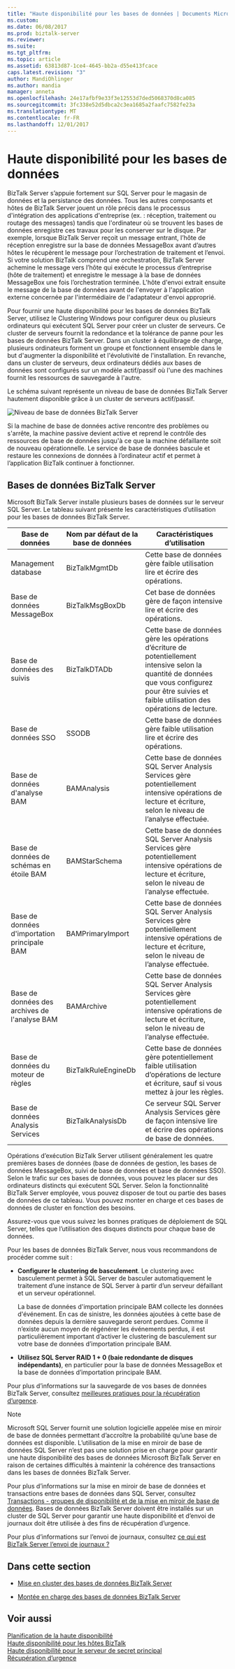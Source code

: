 ```yaml
---
title: "Haute disponibilité pour les bases de données | Documents Microsoft"
ms.custom: 
ms.date: 06/08/2017
ms.prod: biztalk-server
ms.reviewer: 
ms.suite: 
ms.tgt_pltfrm: 
ms.topic: article
ms.assetid: 63813d87-1ce4-4645-bb2a-d55e413fcace
caps.latest.revision: "3"
author: MandiOhlinger
ms.author: mandia
manager: anneta
ms.openlocfilehash: 24e17afbf9e33f3e12553d7ded5068370d8ca085
ms.sourcegitcommit: 3fc338e52d5dbca2c3ea1685a2faafc7582fe23a
ms.translationtype: MT
ms.contentlocale: fr-FR
ms.lasthandoff: 12/01/2017
---
```

# <a name="high-availability-for-databases"></a>Haute disponibilité pour les bases de données
BizTalk Server s’appuie fortement sur SQL Server pour le magasin de données et la persistance des données. Tous les autres composants et hôtes de BizTalk Server jouent un rôle précis dans le processus d'intégration des applications d'entreprise (ex. : réception, traitement ou routage des messages) tandis que l'ordinateur où se trouvent les bases de données enregistre ces travaux pour les conserver sur le disque. Par exemple, lorsque BizTalk Server reçoit un message entrant, l’hôte de réception enregistre sur la base de données MessageBox avant d’autres hôtes le récupèrent le message pour l’orchestration de traitement et l’envoi. Si votre solution BizTalk comprend une orchestration, BizTalk Server achemine le message vers l’hôte qui exécute le processus d’entreprise (hôte de traitement) et enregistre le message à la base de données MessageBox une fois l’orchestration terminée. L'hôte d'envoi extrait ensuite le message de la base de données avant de l'envoyer à l'application externe concernée par l'intermédiaire de l'adaptateur d'envoi approprié.  
  
 Pour fournir une haute disponibilité pour les bases de données BizTalk Server, utilisez le Clustering Windows pour configurer deux ou plusieurs ordinateurs qui exécutent SQL Server pour créer un cluster de serveurs. Ce cluster de serveurs fournit la redondance et la tolérance de panne pour les bases de données BizTalk Server. Dans un cluster à équilibrage de charge, plusieurs ordinateurs forment un groupe et fonctionnent ensemble dans le but d'augmenter la disponibilité et l'évolutivité de l'installation. En revanche, dans un cluster de serveurs, deux ordinateurs dédiés aux bases de données sont configurés sur un modèle actif/passif où l'une des machines fournit les ressources de sauvegarde à l'autre.  
  
 Le schéma suivant représente un niveau de base de données BizTalk Server hautement disponible grâce à un cluster de serveurs actif/passif.  
  
 ![Niveau de base de données BizTalk Server](../core/media/tdi-highava-sqlcluster.gif "TDI_HighAva_SQLCluster")  
  
 Si la machine de base de données active rencontre des problèmes ou s'arrête, la machine passive devient active et reprend le contrôle des ressources de base de données jusqu'à ce que la machine défaillante soit de nouveau opérationnelle. Le service de base de données bascule et restaure les connexions de données à l’ordinateur actif et permet à l’application BizTalk continuer à fonctionner.  
  
## <a name="biztalk-server-databases"></a>Bases de données BizTalk Server  
 Microsoft BizTalk Server installe plusieurs bases de données sur le serveur SQL Server. Le tableau suivant présente les caractéristiques d’utilisation pour les bases de données BizTalk Server.  
  
|Base de données|Nom par défaut de la base de données|Caractéristiques d’utilisation|  
|--------------|---------------------------|---------------------------|  
|Management database|BizTalkMgmtDb|Cette base de données gère faible utilisation lire et écrire des opérations.|  
|Base de données MessageBox|BizTalkMsgBoxDb|Cet base de données gère de façon intensive lire et écrire des opérations.|  
|Base de données des suivis|BizTalkDTADb|Cette base de données gère les opérations d’écriture de potentiellement intensive selon la quantité de données que vous configurez pour être suivies et faible utilisation des opérations de lecture.|  
|Base de données SSO|SSODB|Cette base de données gère faible utilisation lire et écrire des opérations.|  
|Base de données d'analyse BAM|BAMAnalysis|Cette base de données SQL Server Analysis Services gère potentiellement intensive opérations de lecture et écriture, selon le niveau de l’analyse effectuée.|  
|Base de données de schémas en étoile BAM|BAMStarSchema|Cette base de données SQL Server Analysis Services gère potentiellement intensive opérations de lecture et écriture, selon le niveau de l’analyse effectuée.|  
|Base de données d'importation principale BAM|BAMPrimaryImport|Cette base de données SQL Server Analysis Services gère potentiellement intensive opérations de lecture et écriture, selon le niveau de l’analyse effectuée.|  
|Base de données des archives de l'analyse BAM|BAMArchive|Cette base de données SQL Server Analysis Services gère potentiellement intensive opérations de lecture et écriture, selon le niveau de l’analyse effectuée.|  
|Base de données du moteur de règles|BizTalkRuleEngineDb|Cette base de données gère potentiellement faible utilisation d’opérations de lecture et écriture, sauf si vous mettez à jour les règles.|  
|Base de données Analysis Services|BizTalkAnalysisDb|Ce serveur SQL Server Analysis Services gère de façon intensive lire et écrire des opérations de base de données.|  
  
 Opérations d’exécution BizTalk Server utilisent généralement les quatre premières bases de données (base de données de gestion, les bases de données MessageBox, suivi de base de données et base de données SSO). Selon le trafic sur ces bases de données, vous pouvez les placer sur des ordinateurs distincts qui exécutent SQL Server. Selon la fonctionnalité BizTalk Server employée, vous pouvez disposer de tout ou partie des bases de données de ce tableau. Vous pouvez monter en charge et ces bases de données de cluster en fonction des besoins.  
  
 Assurez-vous que vous suivez les bonnes pratiques de déploiement de SQL Server, telles que l’utilisation des disques distincts pour chaque base de données.  
  
 Pour les bases de données BizTalk Server, nous vous recommandons de procéder comme suit :  
  
-   **Configurer le clustering de basculement**. Le clustering avec basculement permet à SQL Server de basculer automatiquement le traitement d’une instance de SQL Server à partir d’un serveur défaillant et un serveur opérationnel.  
  
     La base de données d'importation principale BAM collecte les données d'événement. En cas de sinistre, les données ajoutées à cette base de données depuis la dernière sauvegarde seront perdues. Comme il n’existe aucun moyen de régénérer les événements perdus, il est particulièrement important d’activer le clustering de basculement sur votre base de données d’importation principale BAM.  
  
-   **Utilisez SQL Server RAID 1 + 0 (baie redondante de disques indépendants)**, en particulier pour la base de données MessageBox et la base de données d’importation principale BAM.  
  
 Pour plus d’informations sur la sauvegarde de vos bases de données BizTalk Server, consultez [meilleures pratiques pour la récupération d’urgence](../technical-guides/best-practices-for-disaster-recovery.md).  
  
> [!NOTE]  
>  Microsoft SQL Server fournit une solution logicielle appelée mise en miroir de base de données permettant d’accroître la probabilité qu’une base de données est disponible. L’utilisation de la mise en miroir de base de données SQL Server n’est pas une solution prise en charge pour garantir une haute disponibilité des bases de données Microsoft BizTalk Server en raison de certaines difficultés à maintenir la cohérence des transactions dans les bases de données BizTalk Server.  
>   
>  Pour plus d’informations sur la mise en miroir de base de données et transactions entre bases de données dans SQL Server, consultez [Transactions - groupes de disponibilité et de la mise en miroir de base de données](https://docs.microsoft.com/sql/database-engine/availability-groups/windows/transactions-always-on-availability-and-database-mirroring). Bases de données BizTalk Server doivent être installés sur un cluster de SQL Server pour garantir une haute disponibilité et d’envoi de journaux doit être utilisée à des fins de récupération d’urgence.  
>   
>  Pour plus d’informations sur l’envoi de journaux, consultez [ce qui est BizTalk Server l’envoi de journaux ?](../technical-guides/what-is-biztalk-server-log-shipping.md)  
  
## <a name="in-this-section"></a>Dans cette section  
  
-   [Mise en cluster des bases de données BizTalk Server](../technical-guides/clustering-the-biztalk-server-databases2.md)  
  
-   [Montée en charge des bases de données BizTalk Server](../technical-guides/scaling-out-the-biztalk-server-databases.md)  
  
## <a name="see-also"></a>Voir aussi  
 [Planification de la haute disponibilité](../technical-guides/planning-for-high-availability2.md)   
 [Haute disponibilité pour les hôtes BizTalk](../technical-guides/high-availability-for-biztalk-hosts.md)   
 [Haute disponibilité pour le serveur de secret principal](../technical-guides/high-availability-for-the-master-secret-server.md)   
 [Récupération d’urgence](../technical-guides/disaster-recovery.md)